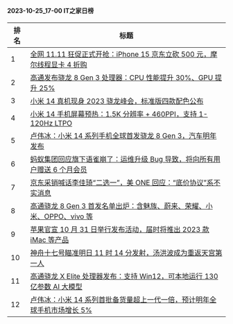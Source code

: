 #### 2023-10-25_17-00  IT之家日榜

| 排名 | 标题|
| --- | ---|
| 1 | [全网 11.11 狂促正式开抢：iPhone 15 京东立砍 500 元，摩尔线程显卡 4 折购](https://www.ithome.com/0/727/306.htm) |
| 2 | [高通发布骁龙 8 Gen 3 处理器：CPU 性能提升 30%、GPU 提升 25%](https://www.ithome.com/0/727/354.htm) |
| 3 | [小米 14 真机现身 2023 骁龙峰会，标准版四款配色公布](https://www.ithome.com/0/727/371.htm) |
| 4 | [小米 14 手机屏幕预热：1.5K 分辨率 + 460PPI，支持 1-120Hz LTPO](https://www.ithome.com/0/727/404.htm) |
| 5 | [卢伟冰：小米 14 系列手机全球首发骁龙 8 Gen 3，汽车明年发布](https://www.ithome.com/0/727/365.htm) |
| 6 | [蚂蚁集团回应旗下语雀崩了：运维升级 Bug 导致，将向所有用户赠送 6 个月会员](https://www.ithome.com/0/727/332.htm) |
| 7 | [京东采销喊话李佳琦“二选一”，美 ONE 回应：“底价协议”系不实消息](https://www.ithome.com/0/727/293.htm) |
| 8 | [高通骁龙 8 Gen 3 首发名单出炉：含魅族、蔚来、荣耀、小米、OPPO、vivo 等](https://www.ithome.com/0/727/355.htm) |
| 9 | [苹果官宣 10 月 31 日举行发布活动，届时将推出 2023 款 iMac 等产品](https://www.ithome.com/0/727/345.htm) |
| 10 | [神舟十七号瞄准明日 11 时 14 分发射，汤洪波成为重返天宫第一人](https://www.ithome.com/0/727/392.htm) |
| 11 | [高通骁龙 X Elite 处理器发布：支持 Win12，可本地运行 130 亿参数 AI 大模型](https://www.ithome.com/0/727/353.htm) |
| 12 | [卢伟冰：小米 14 系列首批备货量超上一代一倍，预计明年全球手机市场增长 5%](https://www.ithome.com/0/727/426.htm) |
